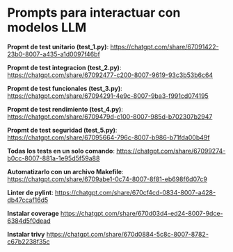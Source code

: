 # Prompts para interactuar con modelos LLM


**Propmt de test unitario (test_1.py)**:
https://chatgpt.com/share/67091422-23b0-8007-a435-a1d0097f46bf

**Propmt de test integracion (test_2.py)**:
https://chatgpt.com/share/67092477-c200-8007-9619-93c3b53b6c64

**Propmt de test funcionales (test_3.py)**:
https://chatgpt.com/share/67094291-4e9c-8007-9ba3-f991cd074195

**Propmt de test rendimiento (test_4.py)**:
https://chatgpt.com/share/6709479d-c100-8007-985d-b702307b2947

**Propmt de test seguridad (test_5.py)**:
https://chatgpt.com/share/67095664-796c-8007-b986-b71fda00b49f

**Todas los tests en un solo comando**:
https://chatgpt.com/share/67099274-b0cc-8007-881a-1e95d5f59a88

**Automatizarlo con un archivo Makefile**:
https://chatgpt.com/share/6709abe1-0c74-8007-8f81-eb698f6d07c9

**Linter de pylint**:
https://chatgpt.com/share/670cf4cd-0834-8007-a428-db47ccaf16d5

**Instalar coverage**
https://chatgpt.com/share/670d03d4-ed24-8007-9dce-6384d5f0dead

**Instalar trivy**
https://chatgpt.com/share/670d0884-5c8c-8007-8782-c67b2238f35c
